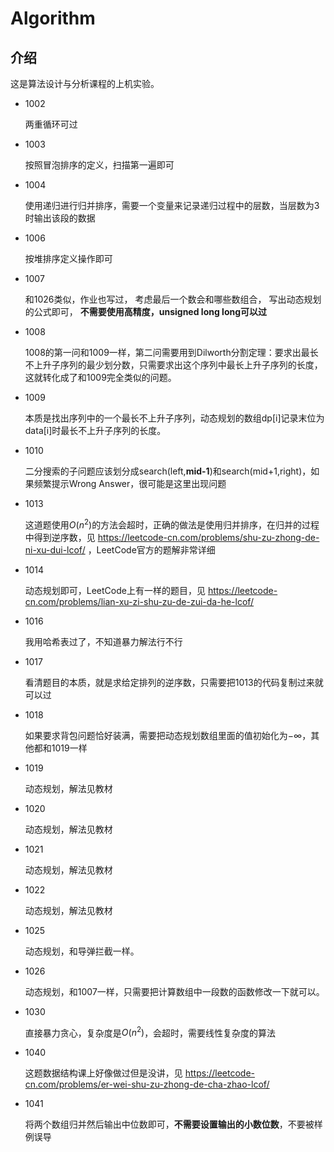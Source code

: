 # Algorithm

## 介绍
这是算法设计与分析课程的上机实验。
* 1002

    两重循环可过

* 1003

    按照冒泡排序的定义，扫描第一遍即可

* 1004

    使用递归进行归并排序，需要一个变量来记录递归过程中的层数，当层数为3时输出该段的数据

* 1006

    按堆排序定义操作即可

* 1007

    和1026类似，作业也写过，
    考虑最后一个数会和哪些数组合，
    写出动态规划的公式即可，
    **不需要使用高精度，unsigned long long可以过**

* 1008

    1008的第一问和1009一样，第二问需要用到Dilworth分割定理：要求出最长不上升子序列的最少划分数，只需要求出这个序列中最长上升子序列的长度，这就转化成了和1009完全类似的问题。

* 1009

    本质是找出序列中的一个最长不上升子序列，动态规划的数组dp[i]记录末位为data[i]时最长不上升子序列的长度。

* 1010

    二分搜索的子问题应该划分成search(left,**mid-1**)和search(mid+1,right)，如果频繁提示Wrong Answer，很可能是这里出现问题

* 1013

    这道题使用$O(n^2)$的方法会超时，正确的做法是使用归并排序，在归并的过程中得到逆序数，见
    <https://leetcode-cn.com/problems/shu-zu-zhong-de-ni-xu-dui-lcof/>
    ，LeetCode官方的题解非常详细

* 1014

    动态规划即可，LeetCode上有一样的题目，见
    <https://leetcode-cn.com/problems/lian-xu-zi-shu-zu-de-zui-da-he-lcof/>

* 1016

    我用哈希表过了，不知道暴力解法行不行

* 1017

    看清题目的本质，就是求给定排列的逆序数，只需要把1013的代码复制过来就可以过

* 1018

    如果要求背包问题恰好装满，需要把动态规划数组里面的值初始化为$-\infty$，其他都和1019一样

* 1019

    动态规划，解法见教材

* 1020

    动态规划，解法见教材

* 1021

    动态规划，解法见教材

* 1022

    动态规划，解法见教材

* 1025

    动态规划，和导弹拦截一样。

* 1026

    动态规划，和1007一样，只需要把计算数组中一段数的函数修改一下就可以。

* 1030

    直接暴力贪心，复杂度是$O(n^2)$，会超时，需要线性复杂度的算法

* 1040

    这题数据结构课上好像做过但是没讲，见
    <https://leetcode-cn.com/problems/er-wei-shu-zu-zhong-de-cha-zhao-lcof/>

* 1041

    将两个数组归并然后输出中位数即可，**不需要设置输出的小数位数**，不要被样例误导